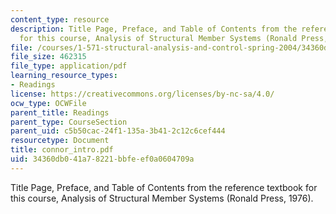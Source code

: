 ```yaml
---
content_type: resource
description: Title Page, Preface, and Table of Contents from the reference textbook
  for this course, Analysis of Structural Member Systems (Ronald Press, 1976).
file: /courses/1-571-structural-analysis-and-control-spring-2004/34360db041a78221bbfeef0a0604709a_connor_intro.pdf
file_size: 462315
file_type: application/pdf
learning_resource_types:
- Readings
license: https://creativecommons.org/licenses/by-nc-sa/4.0/
ocw_type: OCWFile
parent_title: Readings
parent_type: CourseSection
parent_uid: c5b50cac-24f1-135a-3b41-2c12c6cef444
resourcetype: Document
title: connor_intro.pdf
uid: 34360db0-41a7-8221-bbfe-ef0a0604709a
---
```

Title Page, Preface, and Table of Contents from the reference textbook for this course, Analysis of Structural Member Systems (Ronald Press, 1976).